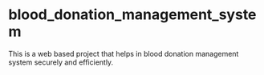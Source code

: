 # blood_donation_management_system

This is a web based project that helps in blood donation management system securely and efficiently.
